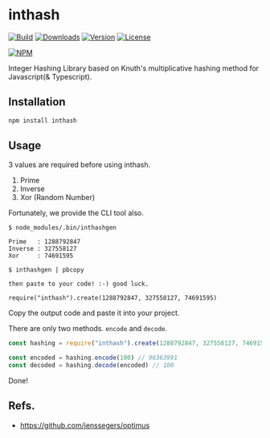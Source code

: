 # inthash

[![Build](https://travis-ci.org/corgidisco/inthash.svg?branch=master)](https://travis-ci.org/corgidisco/inthash)
[![Downloads](https://img.shields.io/npm/dt/inthash.svg)](https://npmcharts.com/compare/inthash?minimal=true)
[![Version](https://img.shields.io/npm/v/inthash.svg)](https://www.npmjs.com/package/inthash)
[![License](https://img.shields.io/npm/l/inthash.svg)](https://www.npmjs.com/package/inthash)

[![NPM](https://nodei.co/npm/inthash.png)](https://www.npmjs.com/package/inthash)

Integer Hashing Library based on Knuth's multiplicative hashing method for Javascript(& Typescript).

## Installation

```bash
npm install inthash
```

## Usage

3 values are required before using inthash.

1. Prime
2. Inverse
3. Xor (Random Number)

Fortunately, we provide the CLI tool also.

```
$ node_modules/.bin/inthashgen

Prime   : 1288792847
Inverse : 327558127
Xor     : 74691595

$ inthashgen | pbcopy

then paste to your code! :-) good luck.

require("inthash").create(1288792847, 327558127, 74691595)
```

Copy the output code and paste it into your project.

There are only two methods. `encode` and `decode`.

```javascript
const hashing = require("inthash").create(1288792847, 327558127, 74691595)

const encoded = hashing.encode(100) // 96363991
const decoded = hashing.decode(encoded) // 100
```

Done!

## Refs.

- https://github.com/jenssegers/optimus
